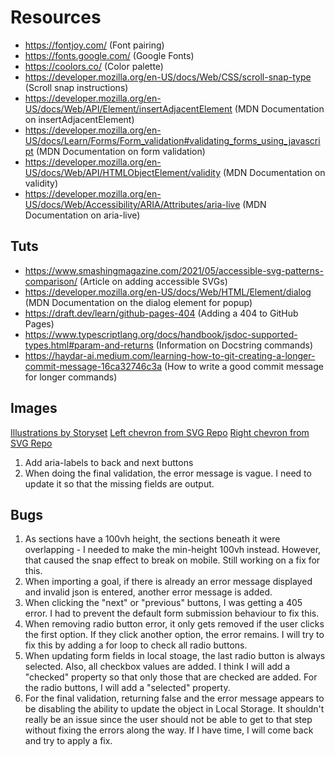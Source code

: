 # Resources

- https://fontjoy.com/ (Font pairing)
- https://fonts.google.com/ (Google Fonts)
- https://coolors.co/ (Color palette)
- https://developer.mozilla.org/en-US/docs/Web/CSS/scroll-snap-type (Scroll snap instructions)
- https://developer.mozilla.org/en-US/docs/Web/API/Element/insertAdjacentElement (MDN Documentation on insertAdjacentElement)
- https://developer.mozilla.org/en-US/docs/Learn/Forms/Form_validation#validating_forms_using_javascript (MDN Documentation on form validation)
- https://developer.mozilla.org/en-US/docs/Web/API/HTMLObjectElement/validity (MDN Documentation on validity)
- https://developer.mozilla.org/en-US/docs/Web/Accessibility/ARIA/Attributes/aria-live (MDN Documentation on aria-live)

## Tuts

- https://www.smashingmagazine.com/2021/05/accessible-svg-patterns-comparison/ (Article on adding accessible SVGs)
- https://developer.mozilla.org/en-US/docs/Web/HTML/Element/dialog (MDN Documentation on the dialog element for popup)
- https://draft.dev/learn/github-pages-404 (Adding a 404 to GitHub Pages)
- https://www.typescriptlang.org/docs/handbook/jsdoc-supported-types.html#param-and-returns (Information on Docstring commands)
- https://haydar-ai.medium.com/learning-how-to-git-creating-a-longer-commit-message-16ca32746c3a (How to write a good commit message for longer commands)

## Images

<a href="https://storyset.com/">Illustrations by Storyset</a>
<a href="https://www.svgrepo.com/svg/510907/chevron-left-md">Left chevron from SVG Repo</a>
<a href="https://www.svgrepo.com/svg/510910/chevron-right-md">Right chevron from SVG Repo</a>

<!-- Reminders -->

1. Add aria-labels to back and next buttons
2. When doing the final validation, the error message is vague. I need to update it so that the missing fields are output.

## Bugs

1. As sections have a 100vh height, the sections beneath it were overlapping - I needed to make the min-height 100vh instead. However, that caused the snap effect to break on mobile. Still working on a fix for this.
2. When importing a goal, if there is already an error message displayed and invalid json is entered, another error message is added.
3. When clicking the "next" or "previous" buttons, I was getting a 405 error. I had to prevent the default form submission behaviour to fix this.
4. When removing radio button error, it only gets removed if the user clicks the first option. If they click another option, the error remains. I will try to fix this by adding a for loop to check all radio buttons.
5. When updating form fields in local stoage, the last radio button is always selected. Also, all checkbox values are added. I think I will add a "checked" property so that only those that are checked are added. For the radio buttons, I will add a "selected" property.
6. For the final validation, returning false and the error message appears to be disabling the ability to update the object in Local Storage. It shouldn't really be an issue since the user should not be able to get to that step without fixing the errors along the way. If I have time, I will come back and try to apply a fix.
